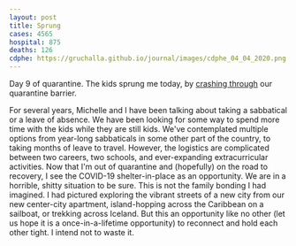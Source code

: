 ```yaml
---
layout: post
title: Sprung
cases: 4565
hospital: 875
deaths: 126
cdphe: https://gruchalla.github.io/journal/images/cdphe_04_04_2020.png
---
```


Day 9 of quarantine. The kids sprung me today, by [crashing through](https://youtu.be/VhWjGxsvaSA) our quarantine barrier.

For several years, Michelle and I have been talking about taking a sabbatical or a leave of absence. We have been looking for some way to spend more time with the kids while they are still kids. We've contemplated multiple options from year-long sabbaticals in some other part of the country, to taking months of leave to travel. However, the logistics are complicated between two careers, two schools, and ever-expanding extracurricular activities. Now that I'm out of quarantine and (hopefully) on the road to recovery, I see the COVID-19 shelter-in-place as an opportunity. We are in a horrible, shitty situation to be sure. This is not the family bonding I had imagined. I had pictured exploring the vibrant streets of a new city from our new center-city apartment, island-hopping across the Caribbean on a sailboat, or trekking across Iceland. But this an opportunity like no other (let us hope it is a once-in-a-lifetime opportunity) to reconnect and hold each other tight. I intend not to waste it. 



